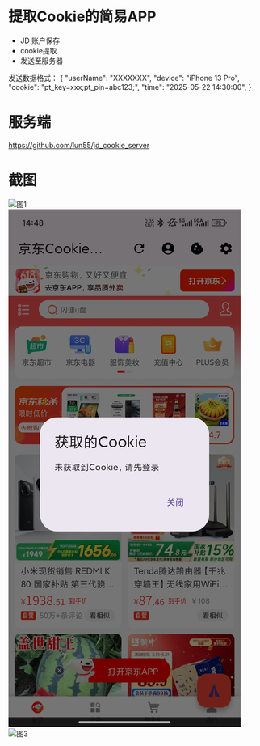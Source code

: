# 提取Cookie的简易APP
- JD 账户保存
- cookie提取
- 发送至服务器

发送数据格式：
{
  "userName": "XXXXXXX",
  "device": "iPhone 13 Pro",
  "cookie": "pt_key=xxx;pt_pin=abc123;",
  "time": "2025-05-22 14:30:00",
}

# 服务端
https://github.com/lun55/jd_cookie_server

# 截图
![图1](https://github.com/lun55/auto_jd_cookie/blob/main/Screenshot_2025-05-23-14-48-11-234_com.example.au.jpg)  
![图2](https://github.com/lun55/auto_jd_cookie/blob/main/Screenshot_2025-05-23-14-48-25-276_com.example.au.jpg)  
![图3](https://github.com/lun55/auto_jd_cookie/blob/main/qq_pic_merged_1747983413579.jpg)  
